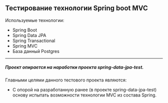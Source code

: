 ## **Тестирование технологии Spring boot MVC**

Используемые технологии:

- Spring Boot
- Spring Data JPA
- Spring Transactional
- Spring MVC
- База данный Postgres
--------------------
##### Проект опирается на наработки проекта spring-data-jpa-test.

Главными целями данного тестового проекта являются:

- С опорой на разработанную ранее (в проекте spring-data-jpa-test) основу испытать
возможности технологии MVC из состава Spring.